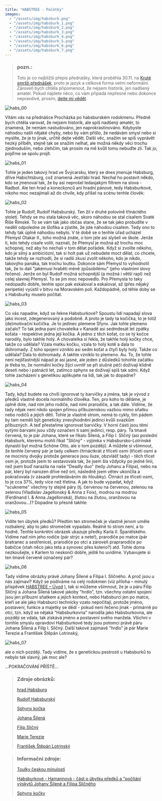 ```yaml
---
title: "HABSTREE - Počátky"
images:
  - "/assets/img/habsburk.png"
  - "/assets/img/habsburk_1.png"
  - "/assets/img/habsburk_2.png"
  - "/assets/img/habsburk_3.png"
  - "/assets/img/habsburk_4.png"
  - "/assets/img/habsburk_5.png"
  - "/assets/img/habsburk_6.png"
  - "/assets/img/habsburk_7.png"
---
```

> ### pozn.:
> Toto je co nejbližší přepis přednášky, která proběhla 30.11. na [Kruté smršti přednášek](https://ksp.mff.cuni.cz/akce/smrst/), proto je jazyk a celková forma velmi neformální. Zároveň bych chtěla připomenout, že nejsem historik, jen nadšený amatér. Pokud najdete něco, co vám připadá nepřesné nebo dokonce nepravdivé, prosím, [dejte mi vědět](mailto:matcha1309@hotmail.com).   



![habs_00](/assets/img/habsburk.png)

Vítám vás na přednášce Procházka po habsburském rodokmenu. Předně bych chtěla varovat, že nejsem historik, ale spíš nadšený amatér, to znamená, že nemám nastudováno, jen naprokrastinováno. Kdybyste náhodou našli nějaké chyby, nebo by vám přišlo, že nedávám smysl nebo si myslíte, že je to jinak, určitě dejte vědět. Další věc, snažím se spíš vyprávět hezký příběh, stejně tak se snažím nelhat, ale možná někdy věci trochu zjednoduším, nebo zlehčím, tak prosím na mě kvůli tomu nebuďte zlí.
Tak jo, pojďme se spolu projít. 

![habs_01](/assets/img/habsburk_1.png)

Tohle je jeden takový hrad ve Švýcarsku, který se dnes jmenuje Habsburg, dříve Habichtsburg, což znamená Jestřábí hrad. Nechal ho postavit někdo, kdo se jmenoval tak, že by asi neprošel ledasjakým filtrem na slova - Radbot. Ale ten hrad a koneckonců ani hradní pánové, tedy Habsburkové, nikoho moc nezajímali až do chvíle, kdy přišel na scénu tenhle člověk: 

![habs_02](/assets/img/habsburk_2.png)

Tohle je Rudolf, Rudolf Habsburský. Ten žil v druhé polovině třináctého století. Tehdy se mu stala taková věc, skoro náhodou se stal císařem Svaté Říše Římské. To se vám tak jako občas stane, že se tak jako probudíte v neděli odpoledne ze šlofíka a zjistíte, že jste náhodou císařem. Tedy ono to tehdy tak úplně náhodou nebylo. V té době se o tenhle úřad ucházel Přemysl Otakar II., toho možná znáte, o tom jste asi slyšeli ve škole. Jenže ti, kdo tehdy císaře volili, naznali, že Přemysl je možná až trochu moc schopnej, než aby ho nechali v tom dělat pořádek. Když si zvolíte někoho, kdo je silný a ambiciózní, tak si holt pak už nebudete moct dělat, co chcete, takže tehdy se rozhodli, že si radši zkusí zvolit někoho, kdo je nikdo, takovýho panáka, tak trochu loutku. Dokonce sám Přemysl to vyhodnotil tak, že to dali "jakémusi hraběti méně způsobilému" (jeho vlastními slovy řečeno). Jenže on byl Rudolf možná schopnější (a možná i větší rapl) než celej slavnej Přemysl. To se jim moc nepovedlo. Pro Přemysla to taky nedopadlo dobře, tenhle spor pak eskaloval a eskaloval, až (přes nějaký peripetie) vyústil v bitvu na Moravském poli. Každopádně, od téhle doby se s Habsburky muselo počítat. 

![habs_03](/assets/img/habsburk_3.png)

Co vás napadne, když se řekne Habsburkové? 
Spoustu lidí napadají slova jako incest, zdegenerovaný a podobně. A proto je tady ta kočička, to je totiž (de)motivační kočička. Je to jedinec plemene Sfynx. Jak tohle plemeno začalo? To tak jedna paní chovatelka v Kanadě asi sedmdesát let zpátky koťata - respektive jedna její kočka. A jedno z těch koťat, co se tý kočce narodily, bylo takhle holý. A chovatelka si řekla, že takhle holý kočky chce, takže co udělala? Vzala matku kočku, vzala to holý kotě a dala to dohromady. Z toho spojení vzniklo asi sedm koťat a čtyři byly holý. Takže co udělala? Dala to dohromady. A takhle vzniklo to plemeno. Au. 
To, že tohle není nejšťastnější nápad je asi jasné, ale jeden z důsledků tohohle začátku je třeba to, že normální kočky žijcí uvnitř se při slušné péči dožívají klidně deseti nebo i patnácti let, zatímco sphynx se dožívají spíš tak sdmi.
Když tohle zacházení s genetikou aplikujete na lidi, tak jak to dopadne? 

![habs_04](/assets/img/habsburk_4.png)

Tady, když budete na chvíli ignorovat ty barvičky a jména, tak je vývod z předků vlastně docela normálního člověka. Ten, pro koho to děláme, je úplně dole, nad ním jeho rodiče, nad nimi prarodiče, a tak dále. Vidíme, že tady nějak není nikdo spojen přímou příbuzenskou vazbou mimo sňatku nebo rodičů a jejich dětí. Tohle je vlastně strom, nemá to cykly, tím pádem by tam neměli být geneticky znevýhodnění jedinci kvůli svazkům příbuzných. A teď přestaňme ignorovat barvičky. V horní části jsou těmi sytými barvami jsou vždy označeni ti samí jedinci, resp. páry. Ta tmavě červená, to je pár Johana, které se říkalo Šílená, a Filip I. Sličný (asi poslední Habsburk, kterému mohli říkat "Sličný" - výjimka v Habsbursko-Lotrinské dynastii byl možná Schöne Otto, ale o tom později). A můžete si všimnout, že tenhle červený pár je tady celkem čtrnáctkrát z třiceti osmi (třiceti osmi a ne mocniny dvojky protože generace jsou iluze, obzvlášť tady) - těch třicet osm je, protože jsem to sestavovala tak, že jsem šla vždycky po jedné linii, než jsem buď narazila na naše "Deadly duo" (tedy Johanu a Filipa), nebo na pár, který byl narozen dříve než oni, následně jsem větev ukončila a pokračovala (v zásadě prohledáváním do hloubky). 
Čtrnáct ze třiceti osmi, to je cca 37%, tedy více než třetina. A jak to bude vypadat, když "scukneme" všechny ty stejné páry (tj. červenou na červenou, zelenou na zelenou (Vladislav Jagellonský & Anna z Foix), modrou na modrou (Ferdinand I. & Anna Jagellonská), žlutou na žlutou, oranžovou na oranžovou...)? Dopadne to přesně takhle: 

![habs_05](/assets/img/habsburk_5.png)

Vidíte ten úbytek předků? Předtím ten stromeček je vlastně jenom uměle rozbalený, aby to jako stromeček vypadalo. Reálně to strom není, a to hodně. Tenhle konkrétní obrázek ukazuje předky Karla II. Španělského. Vidíme nad ním jeho rodiče (pár strýc a neteř), prarodiče po matce (pár bratranec a sestřenice), prarodiče po otci a zároveň praprarodiče po babičce (vtah něco jako teta a synovec přes koleno?) atd. 
Tohle doma nezkoušejte, s Karlem to neskončí dobře, ještě ho uvidíme. 
Vybavujete si ten tmavě červeně označený pár? 

![habs_06](/assets/img/habsburk_6.png)

Tady vidíme obrázky právě Johany Šílené a Filipa I. Sličného. A proč jsou u nás zajímaví? Když se podíváme na celý rodokmen (viz příloha – minulý příspěvek [HABSTREE – Úvod](https://matcha1309.github.io/HABSTREE00/) ), tak si můžeme všimnout, že je u páru Filip Sličný a Johana Šílená takové jakoby "hrdlo", tzn. všechny ostatní spojení jsou jen příbuzní sňatkem a jejich kontext, nebo Habsburci jen po matce, kteří se ale jako Habsburci technicky vzato nepočítají, protože jméno, postavení, funkce a majetky se dědí - pokud není řečeno jinak - primárně po otci, tzn. když se nějaká "Habsburkovna" narodila jako Habsburkovna, ale později se vdala, tak získává jméno a postavení svého manžela. Všichni v tomhle smyslu opravdoví Habsburkové tedy jsou potomci právě páru Johana Šílená a Filip I. Sličný. Další takové zajímavé "hrdlo" je pár Marie Terezie a František Štěpán Lotrinský, 

![habs_07](/assets/img/habsburk_7.png)

ale o nich později. 
Tady vidíme, že s genetickou pestrostí u Habsburků to nebylo tak slavný, jak moc ale? 

...POKRAČOVÁNÍ PŘÍŠTĚ...


> ### Zdroje obrázků: 
> [hrad Habsburg](https://commons.wikimedia.org/wiki/File:Habsburg-Schloss.jpg#/media/Soubor:Habsburg-Schloss.jpg)
> 
> [Rudolf Habsburský](https://commons.wikimedia.org/wiki/File:Rudolf.jpg#/media/Soubor:Rudolf.jpg)
>
> [Sphynx kočka](https://www.theguardian.com/lifeandstyle/article/2024/may/08/sphynx-has-lowest-life-expectancy-of-domestic-cat-breeds-research-finds)
>
> [Johana Šílená](https://commons.wikimedia.org/wiki/File:Juan_de_Flandes_003.jpg#/media/Soubor:Juan_de_Flandes_003.jpg)
>
> [Filip Sličný](https://commons.wikimedia.org/wiki/File:Anonymous_-_K%C3%B6nig_Philipp_I._der_Sch%C3%B6ne_(1478-1506)_,_Brustbild_-_GG_4449_-_Kunsthistorisches_Museum.jpg#/media/Soubor:Anonymous_-_K%C3%B6nig_Philipp_I._der_Sch%C3%B6ne_(1478-1506)_,_Brustbild_-_GG_4449_-_Kunsthistorisches_Museum.jpg)
>
> [Marie Terezie](https://commons.wikimedia.org/wiki/File:Kaiserin_Maria_Theresia_(HRR).jpg#/media/Soubor:Kaiserin_Maria_Theresia_(HRR).jpg)
>
> [František Štěpán Lotrinský](https://commons.wikimedia.org/wiki/File:Martin_van_Meytens_006.jpg#/media/Soubor:Martin_van_Meytens_006.jpg)

> ### Informační zdroje:
> [Toulky českou minulostí](https://dvojka.rozhlas.cz/84-schuzka-pred-bitvou-na-moravskem-poli-7939953)
>
> [Habsburkové - Hamannová - část o úbytku předků a "počítání výskytů Johany Šílené a Filipa Sličného](https://www.databazeknih.cz/knihy/habsburkove-zivotopisna-encyklopedie-87877)
>
> [Sphynx kočky](https://cs.wikipedia.org/wiki/Sphynx)


